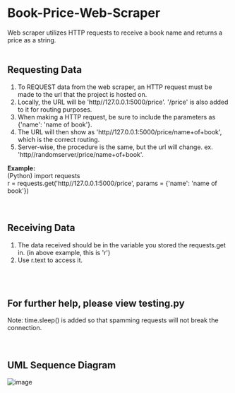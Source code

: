 # Book-Price-Web-Scraper
Web scraper utilizes HTTP requests to receive a book name and returns a price as a string.
<br> 
<br>  

## Requesting Data
1) To REQUEST data from the web scraper, an HTTP request must be made to the url that the project is hosted on. 
2) Locally, the URL will be 'http//127.0.0.1:5000/price'. '/price' is also added to it for routing purposes.
4) When making a HTTP request, be sure to include the parameters as {'name': 'name of book'}.
5) The URL will then show as 'http//127.0.0.1:5000/price/name+of+book', which is the correct routing.
6) Server-wise, the procedure is the same, but the url will change. ex. 'http//randomserver/price/name+of+book'.

**Example:**  
(Python) 
import requests  
r = requests.get('http//127.0.0.1:5000/price', params = {'name': 'name of book'})
<br>  
<br>  

## Receiving Data
1) The data received should be in the variable you stored the requests.get in. (in above example, this is 'r')
2) Use r.text to access it.
<br>  
<br>  

## For further help, please view testing.py
Note: time.sleep() is added so that spamming requests will not break the connection.
<br>  
<br>  


## UML Sequence Diagram

![image](https://user-images.githubusercontent.com/89036725/236707407-8ad67597-2df8-4a8e-9599-8aebec9118d3.png)
